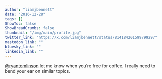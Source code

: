 ```yaml
---
author: "liamjbennett"
date: "2016-12-28"
tags: []
ShowToc: false
ShowBreadCrumbs: false
thumbnail: "/img/main/profile.jpg"
twitter_link: "https://x.com/liamjbennett/status/814184201599799297"
mastodon_link: ""
bluesky_link: ""
linkedin_link: ""
---
```


[@ryantomlinson](https://x.com/ryantomlinson) let me know when you’re free for coffee. I really need to bend your ear on similar topics.

